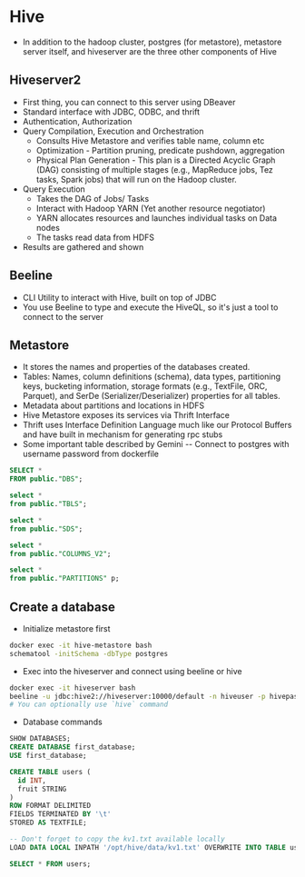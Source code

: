 # Hive
* In addition to the hadoop cluster, postgres (for metastore), metastore server itself, and hiveserver are the three other components of Hive

## Hiveserver2
* First thing, you can connect to this server using DBeaver
* Standard interface with JDBC, ODBC, and thrift
* Authentication, Authorization
* Query Compilation, Execution and Orchestration
  * Consults Hive Metastore and verifies table name, column etc
  * Optimization - Partition pruning, predicate pushdown, aggregation
  * Physical Plan Generation - This plan is a Directed Acyclic Graph (DAG) consisting of multiple stages (e.g., MapReduce jobs, Tez tasks, Spark jobs) that will run on the Hadoop cluster.
* Query Execution
  * Takes the DAG of Jobs/ Tasks
  * Interact with Hadoop YARN (Yet another resource negotiator)
  * YARN allocates resources and launches individual tasks on Data nodes
  * The tasks read data from HDFS
* Results are gathered and shown

## Beeline
* CLI Utility to interact with Hive, built on top of JDBC
* You use Beeline to type and execute the HiveQL, so it's just a tool to connect to the server

## Metastore
* It stores the names and properties of the databases created.
* Tables: Names, column definitions (schema), data types, partitioning keys, bucketing information, storage formats (e.g., TextFile, ORC, Parquet), and SerDe (Serializer/Deserializer) properties for all tables.
* Metadata about partitions and locations in HDFS
* Hive Metastore exposes its services via Thrift Interface
* Thrift uses Interface Definition Language much like our Protocol Buffers and have built in mechanism for generating rpc stubs
* Some important table described by Gemini -- Connect to postgres with username password from dockerfile
```SQL
SELECT *
FROM public."DBS";

select *
from public."TBLS";

select *
from public."SDS";

select *
from public."COLUMNS_V2";

select *
from public."PARTITIONS" p;

```




## Create a database
* Initialize metastore first
```bash
docker exec -it hive-metastore bash
schematool -initSchema -dbType postgres
```

* Exec into the hiveserver and connect using beeline or hive
```bash
docker exec -it hiveserver bash
beeline -u jdbc:hive2://hiveserver:10000/default -n hiveuser -p hivepassword
# You can optionally use `hive` command
```

* Database commands
```SQL
SHOW DATABASES;
CREATE DATABASE first_database;
USE first_database;

CREATE TABLE users (
  id INT,
  fruit STRING
)
ROW FORMAT DELIMITED
FIELDS TERMINATED BY '\t'
STORED AS TEXTFILE;

-- Don't forget to copy the kv1.txt available locally
LOAD DATA LOCAL INPATH '/opt/hive/data/kv1.txt' OVERWRITE INTO TABLE users;

SELECT * FROM users;


```
